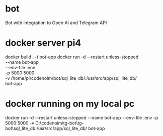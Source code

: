 # bot 
Bot with integration to Open AI and Telegram API

# docker server pi4
docker build . -t bot-app 
docker run -d --restart unless-stopped \
  --name bot-app \
  --env-file .env \
  -p 5000:5000 \
  -v /home/pi/codenoim/bot/sql_lite_db/:/usr/src/app/sql_lite_db/ \
  bot-app

# docker running on my local pc
docker run -d --restart unless-stopped --name bot-app --env-file .env -p 5000:5000 -v D:\codenoim\tg-bot\tg-bot\sql_lite_db\:/usr/src/app/sql_lite_db/ bot-app